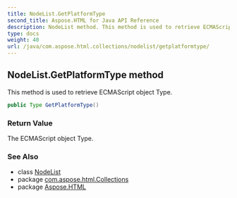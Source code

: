 ```yaml
---
title: NodeList.GetPlatformType
second_title: Aspose.HTML for Java API Reference
description: NodeList method. This method is used to retrieve ECMAScript object Type
type: docs
weight: 40
url: /java/com.aspose.html.collections/nodelist/getplatformtype/
---
```

## NodeList.GetPlatformType method

This method is used to retrieve ECMAScript object Type.

```java
public Type GetPlatformType()
```

### Return Value

The ECMAScript object Type.

### See Also

* class [NodeList](../)
* package [com.aspose.html.Collections](../../nodelist/)
* package [Aspose.HTML](../../../)
